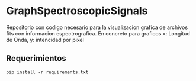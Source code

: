 # GraphSpectroscopicSignals
Repositorio con codigo necesario para la visualizacion grafica de archivos fits con informacion espectrografica. En concreto para graficos x: Longitud de Onda, y: intencidad por pixel

## Requerimientos
```
pip install -r requirements.txt
```